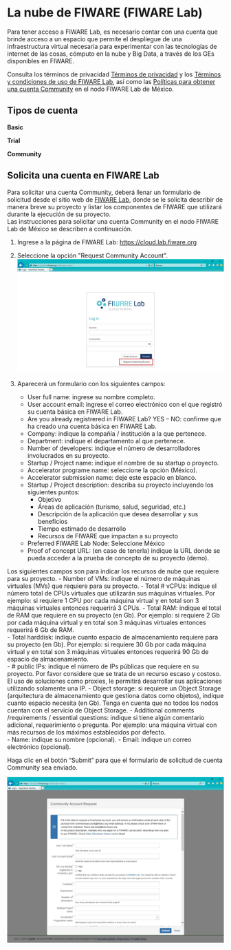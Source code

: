 # La nube de FIWARE (FIWARE Lab)

Para tener acceso a FIWARE Lab, es necesario contar con una cuenta que brinde acceso a un espacio que permite el despliegue de una infraestructura virtual necesaria para experimentar con las tecnologías de internet de las cosas, cómputo en la nube y Big Data, a través de los GEs disponibles en FIWARE.

Consulta los términos de privacidad [Términos de privacidad](https://goo.gl/kIjJhA) y los [Términos y condiciones de uso de FIWARE Lab](https://goo.gl/cVSeNq), así como las [Políticas para obtener una cuenta Community](https://goo.gl/CeWN9b) en el nodo FIWARE Lab de México.

## Tipos de cuenta 
**Basic**

**Trial**

**Community**


## Solicita una cuenta en FIWARE Lab
Para solicitar una cuenta Community, deberá llenar un formulario de solicitud desde el sitio web de
[FIWARE Lab](https://cloud.lab.fiware.org), donde se le solicita describir de manera breve su proyecto y listar los componentes
de FIWARE que utilizará durante la ejecución de su proyecto.  
Las instrucciones para solicitar una cuenta Community en el nodo FIWARE Lab de México se describen a continuación. 

1. Ingrese a la página de FIWARE Lab: <https://cloud.lab.fiware.org>
2. Seleccione la opción "Request Community Account".
  ![Crearcuenta](./images//FL-01.jpg)
  
3.	Aparecerá un formulario con los siguientes campos:
    - User full name: ingrese su nombre completo.
    - User account email: ingrese el correo electrónico con el que registró su cuenta básica en FIWARE Lab.
    - Are you already registrered in FIWARE Lab? YES – NO: confirme que ha creado una cuenta básica en FIWARE Lab. 
    - Company: indique la compañía / institución a la que pertenece. 
    - Department: indique el departamento al que pertenece. 
    - Number of developers: indique el número de desarrolladores involucrados en su proyecto. 
    - Startup / Project name: indique el nombre de su startup o proyecto.
    - Accelerator programe name: seleccione la opción (México).
    - Accelerator submission name: deje este espacio en blanco. 
    - Startup / Project description: describa su proyecto incluyendo los siguientes puntos: 
      - Objetivo
      - Áreas de aplicación (turismo, salud, seguridad, etc.)
      - Descripción de la aplicación que desea desarrollar y sus beneficios
      - Tiempo estimado de desarrollo
      - Recursos de FIWARE que impactan a su proyecto
    - Preferred FIWARE Lab Node: Seleccione México
    - Proof of concept URL: (en caso de tenerla) indique la URL donde se pueda acceder a la prueba de concepto de su proyecto (demo).
       
Los siguientes campos son para indicar los recursos de nube que requiere para su proyecto. 
    - Number of VMs: indique el número de máquinas virtuales (MVs) que requiere para su proyecto.
    - Total # vCPUs: indique el número total de CPUs virtuales que utilizarán sus máquinas virtuales. Por ejemplo: si requiere 1 CPU por cada máquina virtual y en total son 3 máquinas virtuales entonces requerirá 3 CPUs. 
    - Total RAM: indique el total de RAM que requiere en su proyecto (en Gb). Por ejemplo: si requiere 2 Gb por cada máquina virtual y en total son 3 máquinas virtuales entonces requerirá 6 Gb de RAM.  
    - Total harddisk: indique cuanto espacio de almacenamiento requiere para su proyecto (en Gb). Por ejemplo: si requiere 30 Gb por cada máquina virtual y en total son 3 máquinas virtuales entonces requerirá 90 Gb de espacio de almacenamiento.  
    - # public IPs: indique el número de IPs públicas que requiere en su proyecto. Por favor considere que se trata de un recurso escaso y costoso. El uso de soluciones como proxies, le permitirá desarrollar sus aplicaciones utilizando solamente una IP. 
    - Object storage: si requiere un Object Storage (arquitectura de almacenamiento que gestiona datos como objetos), indique cuanto espacio necesita (en Gb). Tenga en cuenta que no todos los nodos cuentan con el servicio de Object Storage. 
    - Additional comments /requirements / essential questions: indique si tiene algún comentario adicional, requerimiento o pregunta. Por ejemplo: una máquina virtual con más recursos de los máximos establecidos por defecto.  
    - Name: indique su nombre (opcional).
    - Email: indique un correo electrónico (opcional).

Haga clic en el botón “Submit” para que el formulario de solicitud de cuenta Community sea enviado. 

  ![Crearcuenta](./images//FL-02.jpg)
